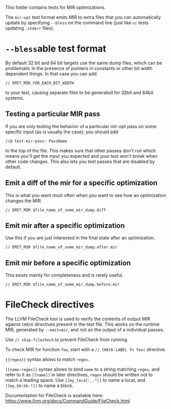 This folder contains tests for MIR optimizations.

The `mir-opt` test format emits MIR to extra files that you can automatically update by specifying
`--bless` on the command line (just like `ui` tests updating `.stderr` files).

# `--bless`able test format

By default 32 bit and 64 bit targets use the same dump files, which can be problematic in the
presence of pointers in constants or other bit width dependent things. In that case you can add

```
// EMIT_MIR_FOR_EACH_BIT_WIDTH
```

to your test, causing separate files to be generated for 32bit and 64bit systems.

## Testing a particular MIR pass

If you are only testing the behavior of a particular mir-opt pass on some specific input (as is
usually the case), you should add

```
//@ test-mir-pass: PassName
```

to the top of the file. This makes sure that other passes don't run which means you'll get the input
you expected and your test won't break when other code changes. This also lets you test passes
that are disabled by default.

## Emit a diff of the mir for a specific optimization

This is what you want most often when you want to see how an optimization changes the MIR.

```
// EMIT_MIR $file_name_of_some_mir_dump.diff
```

## Emit mir after a specific optimization

Use this if you are just interested in the final state after an optimization.

```
// EMIT_MIR $file_name_of_some_mir_dump.after.mir
```

## Emit mir before a specific optimization

This exists mainly for completeness and is rarely useful.

```
// EMIT_MIR $file_name_of_some_mir_dump.before.mir
```

# FileCheck directives

The LLVM FileCheck tool is used to verify the contents of output MIR against `CHECK` directives
present in the test file. This works on the runtime MIR, generated by `--emit=mir`, and not
on the output of a individual passes.

Use `// skip-filecheck` to prevent FileCheck from running.

To check MIR for function `foo`, start with a `// CHECK-LABEL fn foo(` directive.

`{{regex}}` syntax allows to match `regex`.

`[[name:regex]]` syntax allows to bind `name` to a string matching `regex`, and refer to it
as `[[name]]` in later directives, `regex` should be written not to match a leading space.
Use `[[my_local:_.*]]` to name a local, and `[[my_bb:bb.*]]` to name a block.

Documentation for FileCheck is available here: https://www.llvm.org/docs/CommandGuide/FileCheck.html
